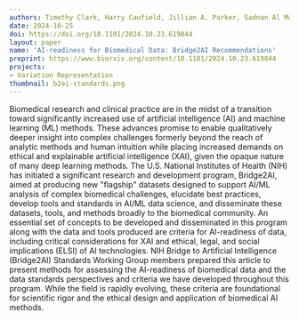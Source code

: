 ```yaml
---
authors: Timothy Clark, Harry Caufield, Jillian A. Parker, Sadnan Al Manir, Edilberto Amorim, James Eddy, Nayoon Gim, Brian Gow, Wesley Goar, Melissa Haendel, Jan N. Hansen, Nomi Harris, Henning Hermjakob, Marcin Joachimiak, Gianna Jordan, In-Hee Lee, Shannon K. McWeeney, Camille Nebeker, Milen Nikolov, Jamie Shaffer, Nathan Sheffield, Gloria Sheynkman, James Stevenson, Jake Y. Chen, Chris Mungall, Alex Wagner, Sek Won Kong, Satrajit S. Ghosh, Bhavesh Patel, Andrew Williams, Monica C. Munoz-Torres
date: 2024-10-25
doi: https://doi.org/10.1101/2024.10.23.619844
layout: paper
name: 'AI-readiness for Biomedical Data: Bridge2AI Recommendations'
preprint: https://www.biorxiv.org/content/10.1101/2024.10.23.619844
projects:
- Variation Representation
thumbnail: b2ai-standards.png
---
```

Biomedical research and clinical practice are in the midst of a transition toward significantly increased use of artificial intelligence (AI) and machine learning (ML) methods. These advances promise to enable qualitatively deeper insight into complex challenges formerly beyond the reach of analytic methods and human intuition while placing increased demands on ethical and explainable artificial intelligence (XAI), given the opaque nature of many deep learning methods. The U.S. National Institutes of Health (NIH) has initiated a significant research and development program, Bridge2AI, aimed at producing new "flagship" datasets designed to support AI/ML analysis of complex biomedical challenges, elucidate best practices, develop tools and standards in AI/ML data science, and disseminate these datasets, tools, and methods broadly to the biomedical community. An essential set of concepts to be developed and disseminated in this program along with the data and tools produced are criteria for AI-readiness of data, including critical considerations for XAI and ethical, legal, and social implications (ELSI) of AI technologies. NIH Bridge to Artificial Intelligence (Bridge2AI) Standards Working Group members prepared this article to present methods for assessing the AI-readiness of biomedical data and the data standards perspectives and criteria we have developed throughout this program. While the field is rapidly evolving, these criteria are foundational for scientific rigor and the ethical design and application of biomedical AI methods.

